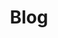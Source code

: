 ---
layout: blog
title: Blog
list_title: Posts
permalink: blog
prev:
  name: Team
  page: /team
next:
  name: Media
  page: /media
---